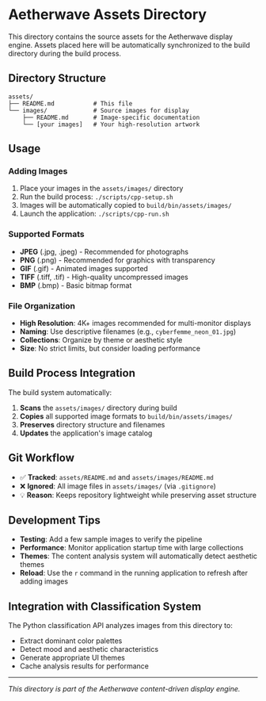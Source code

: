 # Aetherwave Assets Directory

This directory contains the source assets for the Aetherwave display engine. Assets placed here will be automatically synchronized to the build directory during the build process.

## Directory Structure

```
assets/
├── README.md           # This file
└── images/             # Source images for display
    ├── README.md       # Image-specific documentation
    └── [your images]   # Your high-resolution artwork
```

## Usage

### Adding Images
1. Place your images in the `assets/images/` directory
2. Run the build process: `./scripts/cpp-setup.sh`
3. Images will be automatically copied to `build/bin/assets/images/`
4. Launch the application: `./scripts/cpp-run.sh`

### Supported Formats
- **JPEG** (.jpg, .jpeg) - Recommended for photographs
- **PNG** (.png) - Recommended for graphics with transparency
- **GIF** (.gif) - Animated images supported
- **TIFF** (.tiff, .tif) - High-quality uncompressed images
- **BMP** (.bmp) - Basic bitmap format

### File Organization
- **High Resolution**: 4K+ images recommended for multi-monitor displays
- **Naming**: Use descriptive filenames (e.g., `cyberfemme_neon_01.jpg`)
- **Collections**: Organize by theme or aesthetic style
- **Size**: No strict limits, but consider loading performance

## Build Process Integration

The build system automatically:
1. **Scans** the `assets/images/` directory during build
2. **Copies** all supported image formats to `build/bin/assets/images/`
3. **Preserves** directory structure and filenames
4. **Updates** the application's image catalog

## Git Workflow

- ✅ **Tracked**: `assets/README.md` and `assets/images/README.md`
- ❌ **Ignored**: All image files in `assets/images/` (via `.gitignore`)
- 💡 **Reason**: Keeps repository lightweight while preserving asset structure

## Development Tips

- **Testing**: Add a few sample images to verify the pipeline
- **Performance**: Monitor application startup time with large collections
- **Themes**: The content analysis system will automatically detect aesthetic themes
- **Reload**: Use the `r` command in the running application to refresh after adding images

## Integration with Classification System

The Python classification API analyzes images from this directory to:
- Extract dominant color palettes
- Detect mood and aesthetic characteristics  
- Generate appropriate UI themes
- Cache analysis results for performance

---
*This directory is part of the Aetherwave content-driven display engine.*
